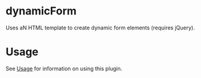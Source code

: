 dynamicForm
===========

Uses aN HTML template to create dynamic form elements (requires jQuery).


Usage
=====

See [Usage](https://github.com/nianja/dynamicForm/wiki/Usage) for information on using this plugin.
